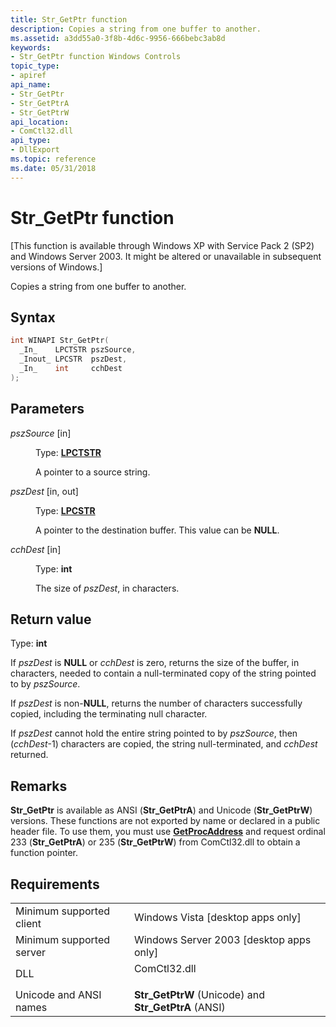 ```yaml
---
title: Str_GetPtr function
description: Copies a string from one buffer to another.
ms.assetid: a3dd55a0-3f8b-4d6c-9956-666bebc3ab8d
keywords:
- Str_GetPtr function Windows Controls
topic_type:
- apiref
api_name:
- Str_GetPtr
- Str_GetPtrA
- Str_GetPtrW
api_location:
- ComCtl32.dll
api_type:
- DllExport
ms.topic: reference
ms.date: 05/31/2018
---
```


# Str\_GetPtr function

\[This function is available through Windows XP with Service Pack 2 (SP2) and Windows Server 2003. It might be altered or unavailable in subsequent versions of Windows.\]

Copies a string from one buffer to another.

## Syntax


```C++
int WINAPI Str_GetPtr(
  _In_    LPCTSTR pszSource,
  _Inout_ LPCSTR  pszDest,
  _In_    int     cchDest
);
```



## Parameters

<dl> <dt>

*pszSource* \[in\]
</dt> <dd>

Type: **[**LPCTSTR**](https://docs.microsoft.com/windows/desktop/WinProg/windows-data-types)**

A pointer to a source string.

</dd> <dt>

*pszDest* \[in, out\]
</dt> <dd>

Type: **[**LPCSTR**](https://docs.microsoft.com/windows/desktop/WinProg/windows-data-types)**

A pointer to the destination buffer. This value can be **NULL**.

</dd> <dt>

*cchDest* \[in\]
</dt> <dd>

Type: **int**

The size of *pszDest*, in characters.

</dd> </dl>

## Return value

Type: **int**

If *pszDest* is **NULL** or *cchDest* is zero, returns the size of the buffer, in characters, needed to contain a null-terminated copy of the string pointed to by *pszSource*.

If *pszDest* is non-**NULL**, returns the number of characters successfully copied, including the terminating null character.

If *pszDest* cannot hold the entire string pointed to by *pszSource*, then (*cchDest*-1) characters are copied, the string null-terminated, and *cchDest* returned.

## Remarks

**Str\_GetPtr** is available as ANSI (**Str\_GetPtrA**) and Unicode (**Str\_GetPtrW**) versions. These functions are not exported by name or declared in a public header file. To use them, you must use [**GetProcAddress**](https://docs.microsoft.com/windows/desktop/api/libloaderapi/nf-libloaderapi-getprocaddress) and request ordinal 233 (**Str\_GetPtrA**) or 235 (**Str\_GetPtrW**) from ComCtl32.dll to obtain a function pointer.

## Requirements



|                                     |                                                                                         |
|-------------------------------------|-----------------------------------------------------------------------------------------|
| Minimum supported client<br/> | Windows Vista \[desktop apps only\]<br/>                                          |
| Minimum supported server<br/> | Windows Server 2003 \[desktop apps only\]<br/>                                    |
| DLL<br/>                      | <dl> <dt>ComCtl32.dll</dt> </dl> |
| Unicode and ANSI names<br/>   | **Str\_GetPtrW** (Unicode) and **Str\_GetPtrA** (ANSI)<br/>                       |



 

 





